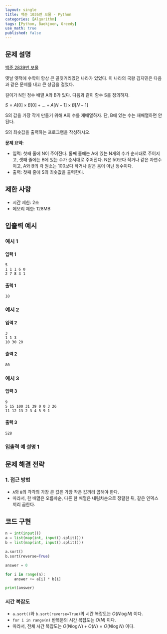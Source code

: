 ```yaml
---
layout: single
title: 백준 1036번 보물 - Python
categories: [Algorithm]
tags: [Python, Baekjoon, Greedy]
use_math: true
published: false
---
```


## 문제 설명
[백준 2839번 보물](https://www.acmicpc.net/problem/1036)

옛날 옛적에 수학이 항상 큰 골칫거리였던 나라가 있었다. 이 나라의 국왕 김지민은 다음과 같은 문제를 내고 큰 상금을 걸었다.

길이가 N인 정수 배열 A와 B가 있다. 다음과 같이 함수 S를 정의하자.

$S = A[0] × B[0] + ... + A[N-1] × B[N-1]$

S의 값을 가장 작게 만들기 위해 A의 수를 재배열하자. 단, B에 있는 수는 재배열하면 안 된다.

S의 최솟값을 출력하는 프로그램을 작성하시오.

**문제 요약:**
- 입력: 첫째 줄에 N이 주어진다. 둘째 줄에는 A에 있는 N개의 수가 순서대로 주어지고, 셋째 줄에는 B에 있는 수가 순서대로 주어진다. N은 50보다 작거나 같은 자연수이고, A와 B의 각 원소는 100보다 작거나 같은 음이 아닌 정수이다.
- 출력: 첫째 줄에 S의 최솟값을 출력한다.

## 제한 사항
- 시간 제한: 2초
- 메모리 제한: 128MB

## 입출력 예시

### 예시 1

#### 입력 1

```plaintext
5
1 1 1 6 0
2 7 8 3 1
```

#### 출력 1

```plaintext
18
```

### 예시 2

#### 입력 2

```plaintext
3
1 1 3
10 30 20
```

#### 출력 2

```plaintext
80
```

### 예시 3

#### 입력 3

```plaintext
9
5 15 100 31 39 0 0 3 26
11 12 13 2 3 4 5 9 1
```

#### 출력 3

```plaintext
528
```

### 입출력 예 설명 1

## 문제 해결 전략

### 1. 접근 방법
- `A`와 `B`의 각각의 가장 큰 값은 가장 작은 값끼리 곱해야 한다.
- 따라서, 한 배열은 오름차순, 다른 한 배열은 내림차순으로 정렬한 뒤, 같은 인덱스끼리 곱한다.

## 코드 구현

```python
n = int(input())
a = list(map(int, input().split()))
b = list(map(int, input().split()))

a.sort()
b.sort(reverse=True)

answer = 0

for i in range(n):
    answer += a[i] * b[i]

print(answer)
```

### 시간 복잡도

* `a.sort()`와 `b.sort(reverse=True)`의 시간 복잡도는 $O(N\log N)$ 이다.
* `for i in range(n)` 반복문의 시간 복잡도는 $O(N)$ 이다.
* 따라서, 전체 시간 복잡도는 $O(N\log N) + O(N) = O(N\log N)$ 이다.
